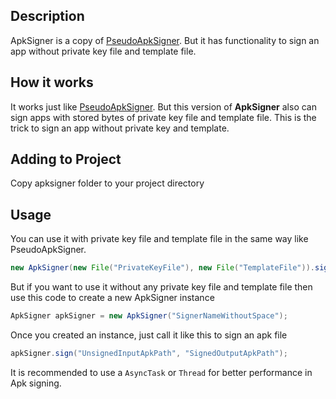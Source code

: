 ## Description
ApkSigner is a copy of [PseudoApkSigner](https://github.com/Aefyr/PseudoApkSigner). But it has functionality to sign an app without private key file and template file.
## How it works
It works just like [PseudoApkSigner](https://github.com/Aefyr/PseudoApkSigner). But this version of **ApkSigner** also can sign apps with stored bytes of private key file and template file. This is the trick to sign an app without private key and template.
## Adding to Project
Copy apksigner folder to your project directory
## Usage
You can use it with private key file and template file in the same way like PseudoApkSigner.
```java
new ApkSigner(new File("PrivateKeyFile"), new File("TemplateFile")).sign("UnsignedInputApkPath", "SignedOutputApkPath");  
```
But if you want to use it without any private key file and template file then use this code to create a new ApkSigner instance
```java
ApkSigner apkSigner = new ApkSigner("SignerNameWithoutSpace");  
```
Once you created an instance, just call it like this to sign an apk file
```java
apkSigner.sign("UnsignedInputApkPath", "SignedOutputApkPath");  
```
It is recommended to use a `AsyncTask` or `Thread` for better performance in Apk signing.
